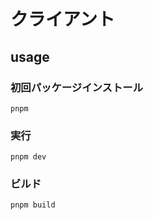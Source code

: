 # クライアント

## usage

### 初回パッケージインストール
```
pnpm
```

### 実行
```
pnpm dev
```

### ビルド
```
pnpm build
```
